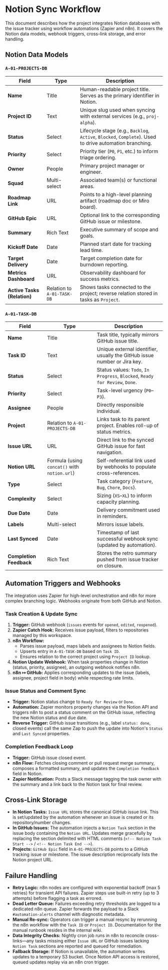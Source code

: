 # Notion Sync Workflow

This document describes how the project integrates Notion databases with the issue tracker using workflow automations (Zapier and n8n). It covers the Notion data models, webhook triggers, cross-link storage, and error handling.

## Notion Data Models

### `A-01-PROJECTS-DB`

| Field | Type | Description |
| --- | --- | --- |
| **Name** | Title | Human-readable project title. Serves as the primary identifier in Notion.
| **Project ID** | Text | Unique slug used when syncing with external services (e.g., `proj-alpha`).
| **Status** | Select | Lifecycle stage (e.g., `Backlog`, `Active`, `Blocked`, `Complete`). Used to drive automation branching.
| **Priority** | Select | Priority tier (`P0`, `P1`, etc.) to inform triage ordering.
| **Owner** | People | Primary project manager or engineer.
| **Squad** | Multi-select | Associated team(s) or functional areas.
| **Roadmap Link** | URL | Points to a high-level planning artifact (roadmap doc or Miro board).
| **GitHub Epic** | URL | Optional link to the corresponding GitHub issue or milestone.
| **Summary** | Rich Text | Executive summary of scope and goals.
| **Kickoff Date** | Date | Planned start date for tracking lead time.
| **Target Delivery** | Date | Target completion date for burndown reporting.
| **Metrics Dashboard** | URL | Observability dashboard for success metrics.
| **Active Tasks (Relation)** | Relation to `A-01-TASK-DB` | Shows tasks connected to the project; reverse relation stored in tasks as `Project`.

### `A-01-TASK-DB`

| Field | Type | Description |
| --- | --- | --- |
| **Name** | Title | Task title, typically mirrors GitHub issue title.
| **Task ID** | Text | Unique external identifier, usually the GitHub issue number or Jira key.
| **Status** | Select | Status values: `Todo`, `In Progress`, `Blocked`, `Ready for Review`, `Done`.
| **Priority** | Select | Task-level urgency (`P0`–`P3`).
| **Assignee** | People | Directly responsible individual.
| **Project** | Relation to `A-01-PROJECTS-DB` | Links task to its parent project. Enables roll-up of status metrics.
| **Issue URL** | URL | Direct link to the synced GitHub issue for fast navigation.
| **Notion URL** | Formula (using `concat()` with `notion.url`) | Self-referential link used by webhooks to populate cross-references.
| **Type** | Select | Task category (`Feature`, `Bug`, `Chore`, `Docs`).
| **Complexity** | Select | Sizing (`XS`–`XL`) to inform capacity planning.
| **Due Date** | Date | Delivery commitment used in reminders.
| **Labels** | Multi-select | Mirrors issue labels.
| **Last Synced** | Date | Timestamp of last successful webhook sync (updated by automation).
| **Completion Feedback** | Rich Text | Stores the retro summary pushed from issue tracker on closure.

## Automation Triggers and Webhooks

The integration uses Zapier for high-level orchestration and n8n for more complex branching logic. Webhooks originate from both GitHub and Notion.

### Task Creation & Update Sync

1. **Trigger:** GitHub webhook (`issues` events for `opened`, `edited`, `reopened`).
2. **Zapier Catch Hook:** Receives issue payload, filters to repositories managed by this workspace.
3. **n8n Workflow:**
   - Parses issue payload, maps labels and assignees to Notion fields.
   - Upserts entry in `A-01-TASK-DB` based on `Task ID`.
   - Ensures relation to the correct project using `Project ID` lookup.
4. **Notion Update Webhook:** When task properties change in Notion (status, priority, assignee), an outgoing webhook notifies n8n.
5. **n8n ↦ GitHub:** Applies corresponding updates to the issue (labels, assignee, project field in body) while respecting rate limits.

### Issue Status and Comment Sync

- **Trigger:** Notion status change to `Ready for Review` or `Done`.
- **Automation:** Zapier monitors property changes via the Notion API and triggers n8n to post a status comment on the GitHub issue, reflecting the new Notion status and due date.
- **Reverse Trigger:** GitHub issue transitions (e.g., label `status: done`, closed events) call the same Zap to push the update into Notion's `Status` and `Last Synced` properties.

### Completion Feedback Loop

- **Trigger:** GitHub issue closed event.
- **n8n Flow:** Fetches closing comment or pull request merge summary, composes a formatted summary, and updates the `Completion Feedback` field in Notion.
- **Zapier Notification:** Posts a Slack message tagging the task owner with the summary and a link back to the Notion task for final review.

## Cross-Link Storage

- **In Notion Tasks:** `Issue URL` stores the canonical GitHub issue link. This is set/updated by the automation whenever an issue is created or its repository/number changes.
- **In GitHub Issues:** The automation injects a `Notion Task` section in the issue body containing the `Notion URL`. Updates merge gracefully by replacing the section delimited with HTML comments (`<!-- Notion Task Start -->` / `<!-- Notion Task End -->`).
- **Projects:** `GitHub Epic` field in `A-01-PROJECTS-DB` points to a GitHub tracking issue or milestone. The issue description reciprocally lists the Notion project URL.

## Failure Handling

- **Retry Logic:** n8n nodes are configured with exponential backoff (max 5 retries) for transient API failures. Zapier steps use built-in retry (up to 3 attempts) before flagging a task as errored.
- **Dead Letter Queue:** Failures exceeding retry thresholds are logged to a dedicated n8n queue. Zapier forwards the payload to a Slack `#automation-alerts` channel with diagnostic metadata.
- **Manual Re-sync:** Operators can trigger a manual resync by rerunning the n8n workflow with the `Task ID` or `Project ID`. Documentation for the manual runbook resides in the internal wiki.
- **Data Integrity Checks:** Nightly cron job runs in n8n to reconcile cross-links—any tasks missing either `Issue URL` or GitHub issues lacking `Notion Task` sections are reported and queued for remediation.
- **Fallback Storage:** If Notion is unavailable, the automation writes updates to a temporary S3 bucket. Once Notion API access is restored, queued updates replay via an n8n cron trigger.

